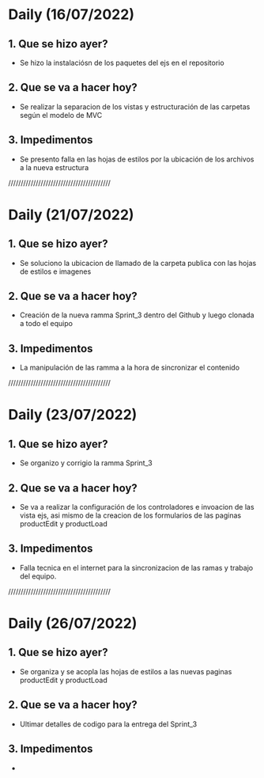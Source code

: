 # Daily (16/07/2022)

## 1. Que se hizo ayer? 

* Se hizo la instalaciósn de los paquetes del ejs en el repositorio 

## 2. Que se va a hacer hoy?  

* Se realizar la separacion de los vistas y estructuración de las carpetas según el modelo de MVC

## 3. Impedimentos 

* Se presento falla en las hojas de estilos por la ubicación de los archivos a la nueva estructura

/////////////////////////////////////////
 
# Daily (21/07/2022)

## 1. Que se hizo ayer? 

* Se soluciono la ubicacion de llamado de la carpeta publica con las hojas de estilos e imagenes

## 2. Que se va a hacer hoy?  

* Creación de la nueva ramma Sprint_3 dentro del Github y luego clonada a todo el equipo

## 3. Impedimentos 

* La manipulación de las ramma a la hora de sincronizar el contenido

/////////////////////////////////////////

# Daily (23/07/2022)

## 1. Que se hizo ayer? 

* Se organizo y corrigio la ramma Sprint_3 

## 2. Que se va a hacer hoy?  

* Se va a realizar la configuración de los controladores e invoacion de las vista ejs, asi mismo de la creacion de los formularios de las paginas productEdit y productLoad

## 3. Impedimentos 

* Falla tecnica en el internet para la sincronizacion de las ramas y trabajo del equipo.

/////////////////////////////////////////

# Daily (26/07/2022)

## 1. Que se hizo ayer? 

* Se organiza y se acopla las hojas de estilos a las nuevas paginas productEdit y productLoad

## 2. Que se va a hacer hoy?  

* Ultimar detalles de codigo para la entrega del Sprint_3

## 3. Impedimentos 

* 